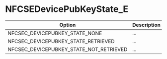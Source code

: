 # NFCSEDevicePubKeyState_E

Option|Description
-|-
NFCSEC_DEVICEPUBKEY_STATE_NONE|...
NFCSEC_DEVICEPUBKEY_STATE_RETRIEVED|...
NFCSEC_DEVICEPUBKEY_STATE_NOT_RETRIEVED|...